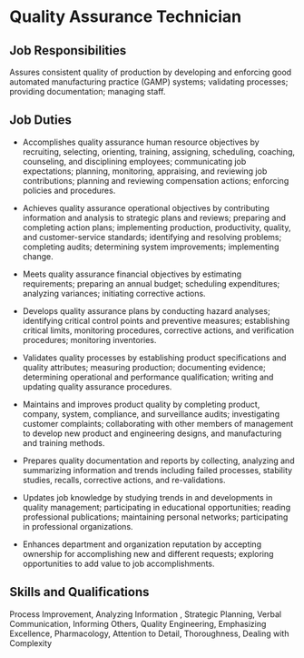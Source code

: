 # Quality Assurance Technician

## Job Responsibilities

Assures consistent quality of production by developing and enforcing good automated manufacturing practice (GAMP) systems; validating processes; providing documentation; managing staff.

## Job Duties

* Accomplishes quality assurance human resource objectives by recruiting, selecting, orienting, training, assigning, scheduling, coaching, counseling, and disciplining employees; communicating job expectations; planning, monitoring, appraising, and reviewing job contributions; planning and reviewing compensation actions; enforcing policies and procedures.

* Achieves quality assurance operational objectives by contributing information and analysis to strategic plans and reviews; preparing and completing action plans; implementing production, productivity, quality, and customer-service standards; identifying and resolving problems; completing audits; determining system improvements; implementing change.

* Meets quality assurance financial objectives by estimating requirements; preparing an annual budget; scheduling expenditures; analyzing variances; initiating corrective actions.

* Develops quality assurance plans by conducting hazard analyses; identifying critical control points and preventive measures; establishing critical limits, monitoring procedures, corrective actions, and verification procedures; monitoring inventories.

* Validates quality processes by establishing product specifications and quality attributes; measuring production; documenting evidence; determining operational and performance qualification; writing and updating quality assurance procedures.

* Maintains and improves product quality by completing product, company, system, compliance, and surveillance audits; investigating customer complaints; collaborating with other members of management to develop new product and engineering designs, and manufacturing and training methods.

* Prepares quality documentation and reports by collecting, analyzing and summarizing information and trends including failed processes, stability studies, recalls, corrective actions, and re-validations.

* Updates job knowledge by studying trends in and developments in quality management; participating in educational opportunities; reading professional publications; maintaining personal networks; participating in professional organizations.

* Enhances department and organization reputation by accepting ownership for accomplishing new and different requests; exploring opportunities to add value to job accomplishments.

## Skills and Qualifications

Process Improvement, Analyzing Information , Strategic Planning, Verbal Communication, Informing Others, Quality Engineering, Emphasizing Excellence, Pharmacology, Attention to Detail, Thoroughness, Dealing with Complexity

